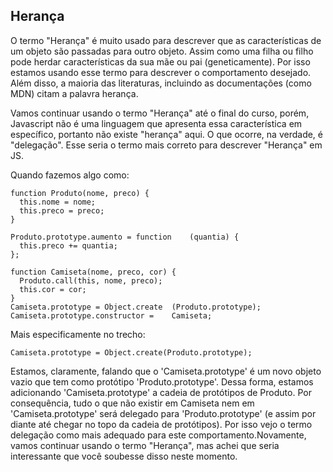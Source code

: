 ## Herança

O termo "Herança" é muito usado para descrever que as características 
de um objeto são passadas para outro objeto. Assim como uma filha ou 
filho pode herdar características da sua mãe ou pai (geneticamente). 
Por isso estamos usando esse termo para descrever o comportamento 
desejado. Além disso, a maioria das literaturas, incluindo as 
documentações (como MDN) citam a palavra herança.

Vamos continuar usando o termo "Herança" até o final do curso, porém, 
Javascript não é uma linguagem que apresenta essa característica em 
específico, portanto não existe "herança" aqui. O que ocorre, na 
verdade, é "delegação". Esse seria o termo mais correto para 
descrever "Herança" em JS.

Quando fazemos algo como:

    function Produto(nome, preco) {
      this.nome = nome;
      this.preco = preco;
    }

    Produto.prototype.aumento = function    (quantia) {
      this.preco += quantia;
    };

    function Camiseta(nome, preco, cor) {
      Produto.call(this, nome, preco);
      this.cor = cor;
    }
    Camiseta.prototype = Object.create  (Produto.prototype);
    Camiseta.prototype.constructor =    Camiseta;

Mais especificamente no trecho:

    Camiseta.prototype = Object.create(Produto.prototype);

Estamos, claramente, falando que o 'Camiseta.prototype' é um novo 
objeto vazio que tem como protótipo 'Produto.prototype'. Dessa forma, 
estamos adicionando 'Camiseta.prototype' a cadeia de protótipos de
Produto. Por consequência, tudo o que não existir em Camiseta 
nem em 'Camiseta.prototype' será delegado para 'Produto.prototype' (e 
assim por diante até chegar no topo da cadeia de protótipos). Por 
isso vejo o termo delegação como mais adequado para este 
comportamento.Novamente, vamos continuar usando o termo "Herança", 
mas achei que seria interessante que você soubesse disso neste 
momento.
